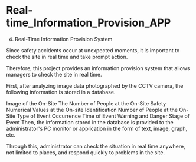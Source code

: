 # Real-time_Information_Provision_APP

4.   Real-Time Information Provision System



Since safety accidents occur at unexpected moments, it is important to check the site in real time and take prompt action.

Therefore, this project provides an information provision system that allows managers to check the site in real time.

First, after analyzing image data photographed by the CCTV camera, the following information is stored in a database.

Image of the On-Site
The Number of People at the On-Site
Safety Numerical Values at the On-site
Identification Number of People at the On-Site
Type of Event
Occurrence Time of Event
Warning and Danger Stage of Event
Then, the information stored in the database is provided to the administrator's PC monitor or application in the form of text, image, graph, etc.

Through this, administrator can check the situation in real time anywhere, not limited to places, and respond quickly to problems in the site.
